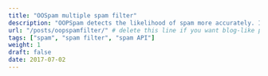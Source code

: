 ```yaml
---
title: "OOSpam multiple spam filter"
description: "OOPSpam detects the likelihood of spam more accurately. It allows you to scan your content utilizing multiple machine learning based, powerful text analyzers."
url: "/posts/oopspamfilter/" # delete this line if you want blog-like posts for projects
tags: ["spam", "spam filter", "spam API"]
weight: 1
draft: false
date: 2017-07-02
---
```

